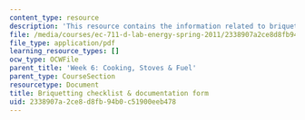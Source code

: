 ```yaml
---
content_type: resource
description: 'This resource contains the information related to briquetting checklist '
file: /media/courses/ec-711-d-lab-energy-spring-2011/2338907a2ce8d8fb94b0c51900eeb478_MITEC_711S11_read6c.pdf
file_type: application/pdf
learning_resource_types: []
ocw_type: OCWFile
parent_title: 'Week 6: Cooking, Stoves & Fuel'
parent_type: CourseSection
resourcetype: Document
title: Briquetting checklist & documentation form
uid: 2338907a-2ce8-d8fb-94b0-c51900eeb478
---
```


